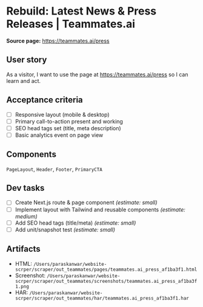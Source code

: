 # Rebuild: Latest News & Press Releases | Teammates.ai

**Source page:** https://teammates.ai/press

## User story
As a visitor, I want to use the page at https://teammates.ai/press so I can learn and act.

## Acceptance criteria
- [ ] Responsive layout (mobile & desktop)
- [ ] Primary call-to-action present and working
- [ ] SEO head tags set (title, meta description)
- [ ] Basic analytics event on page view

## Components
`PageLayout`, `Header`, `Footer`, `PrimaryCTA`

## Dev tasks
- [ ] Create Next.js route & page component _(estimate: small)_
- [ ] Implement layout with Tailwind and reusable components _(estimate: medium)_
- [ ] Add SEO head tags (title/meta) _(estimate: small)_
- [ ] Add unit/snapshot test _(estimate: small)_

## Artifacts
- HTML: `/Users/paraskanwar/website-scrper/scraper/out_teammates/pages/teammates.ai_press_af1ba3f1.html`
- Screenshot: `/Users/paraskanwar/website-scrper/scraper/out_teammates/screenshots/teammates.ai_press_af1ba3f1.png`
- HAR: `/Users/paraskanwar/website-scrper/scraper/out_teammates/har/teammates.ai_press_af1ba3f1.har`
